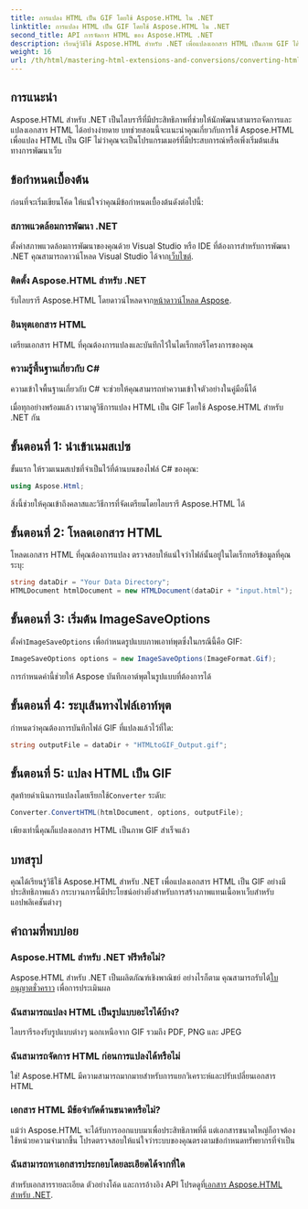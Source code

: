 ```yaml
---
title: การแปลง HTML เป็น GIF โดยใช้ Aspose.HTML ใน .NET
linktitle: การแปลง HTML เป็น GIF โดยใช้ Aspose.HTML ใน .NET
second_title: API การจัดการ HTML ของ Aspose.HTML .NET
description: เรียนรู้วิธีใช้ Aspose.HTML สำหรับ .NET เพื่อแปลงเอกสาร HTML เป็นภาพ GIF ได้อย่างราบรื่น คู่มือฉบับสมบูรณ์นี้จะแนะนำคุณทีละขั้นตอน
weight: 16
url: /th/html/mastering-html-extensions-and-conversions/converting-html-to-gif/
---
```

## การแนะนำ

Aspose.HTML สำหรับ .NET เป็นไลบรารีที่มีประสิทธิภาพที่ช่วยให้นักพัฒนาสามารถจัดการและแปลงเอกสาร HTML ได้อย่างง่ายดาย บทช่วยสอนนี้จะแนะนำคุณเกี่ยวกับการใช้ Aspose.HTML เพื่อแปลง HTML เป็น GIF ไม่ว่าคุณจะเป็นโปรแกรมเมอร์ที่มีประสบการณ์หรือเพิ่งเริ่มต้นเส้นทางการพัฒนาเว็บ

## ข้อกำหนดเบื้องต้น

ก่อนที่จะเริ่มเขียนโค้ด ให้แน่ใจว่าคุณมีข้อกำหนดเบื้องต้นดังต่อไปนี้:

### สภาพแวดล้อมการพัฒนา .NET 

 ตั้งค่าสภาพแวดล้อมการพัฒนาของคุณด้วย Visual Studio หรือ IDE ที่ต้องการสำหรับการพัฒนา .NET คุณสามารถดาวน์โหลด Visual Studio ได้จาก[เว็บไซต์](https://visualstudio.microsoft.com/downloads/).

### ติดตั้ง Aspose.HTML สำหรับ .NET

 รับไลบรารี Aspose.HTML โดยดาวน์โหลดจาก[หน้าดาวน์โหลด Aspose](https://releases.aspose.com/html/net/).

### อินพุตเอกสาร HTML

เตรียมเอกสาร HTML ที่คุณต้องการแปลงและบันทึกไว้ในไดเร็กทอรีโครงการของคุณ

### ความรู้พื้นฐานเกี่ยวกับ C#

ความเข้าใจพื้นฐานเกี่ยวกับ C# จะช่วยให้คุณสามารถทำความเข้าใจตัวอย่างในคู่มือนี้ได้

เมื่อทุกอย่างพร้อมแล้ว เรามาดูวิธีการแปลง HTML เป็น GIF โดยใช้ Aspose.HTML สำหรับ .NET กัน

## ขั้นตอนที่ 1: นำเข้าเนมสเปซ

ขั้นแรก ให้รวมเนมสเปซที่จำเป็นไว้ที่ด้านบนของไฟล์ C# ของคุณ:

```csharp
using Aspose.Html;
```

สิ่งนี้ช่วยให้คุณเข้าถึงคลาสและวิธีการที่จัดเตรียมโดยไลบรารี Aspose.HTML ได้

## ขั้นตอนที่ 2: โหลดเอกสาร HTML

โหลดเอกสาร HTML ที่คุณต้องการแปลง ตรวจสอบให้แน่ใจว่าไฟล์นั้นอยู่ในไดเร็กทอรีข้อมูลที่คุณระบุ:

```csharp
string dataDir = "Your Data Directory";
HTMLDocument htmlDocument = new HTMLDocument(dataDir + "input.html");
```

## ขั้นตอนที่ 3: เริ่มต้น ImageSaveOptions

 ตั้งค่า`ImageSaveOptions` เพื่อกำหนดรูปแบบภาพเอาท์พุตซึ่งในกรณีนี้คือ GIF:

```csharp
ImageSaveOptions options = new ImageSaveOptions(ImageFormat.Gif);
```

การกำหนดค่านี้ช่วยให้ Aspose บันทึกเอาต์พุตในรูปแบบที่ต้องการได้

## ขั้นตอนที่ 4: ระบุเส้นทางไฟล์เอาท์พุต

กำหนดว่าคุณต้องการบันทึกไฟล์ GIF ที่แปลงแล้วไว้ที่ใด:

```csharp
string outputFile = dataDir + "HTMLtoGIF_Output.gif";
```

## ขั้นตอนที่ 5: แปลง HTML เป็น GIF

 สุดท้ายดำเนินการแปลงโดยเรียกใช้`Converter` ระดับ:

```csharp
Converter.ConvertHTML(htmlDocument, options, outputFile);
```

เพียงเท่านี้คุณก็แปลงเอกสาร HTML เป็นภาพ GIF สำเร็จแล้ว

## บทสรุป

คุณได้เรียนรู้วิธีใช้ Aspose.HTML สำหรับ .NET เพื่อแปลงเอกสาร HTML เป็น GIF อย่างมีประสิทธิภาพแล้ว กระบวนการนี้มีประโยชน์อย่างยิ่งสำหรับการสร้างภาพแทนเนื้อหาเว็บสำหรับแอปพลิเคชันต่างๆ

## คำถามที่พบบ่อย

### Aspose.HTML สำหรับ .NET ฟรีหรือไม่?  
 Aspose.HTML สำหรับ .NET เป็นผลิตภัณฑ์เชิงพาณิชย์ อย่างไรก็ตาม คุณสามารถรับได้[ใบอนุญาตชั่วคราว](https://purchase.conholdate.com/temporary-license/) เพื่อการประเมินผล

### ฉันสามารถแปลง HTML เป็นรูปแบบอะไรได้บ้าง?  
ไลบรารีรองรับรูปแบบต่างๆ นอกเหนือจาก GIF รวมถึง PDF, PNG และ JPEG

### ฉันสามารถจัดการ HTML ก่อนการแปลงได้หรือไม่  
ใช่! Aspose.HTML มีความสามารถมากมายสำหรับการแยกวิเคราะห์และปรับเปลี่ยนเอกสาร HTML

### เอกสาร HTML มีข้อจำกัดด้านขนาดหรือไม่?  
แม้ว่า Aspose.HTML จะได้รับการออกแบบมาเพื่อประสิทธิภาพที่ดี แต่เอกสารขนาดใหญ่ก็อาจต้องใช้หน่วยความจำมากขึ้น โปรดตรวจสอบให้แน่ใจว่าระบบของคุณตรงตามข้อกำหนดทรัพยากรที่จำเป็น

### ฉันสามารถหาเอกสารประกอบโดยละเอียดได้จากที่ใด  
 สำหรับเอกสารรายละเอียด ตัวอย่างโค้ด และการอ้างอิง API โปรดดูที่[เอกสาร Aspose.HTML สำหรับ .NET](https://reference.aspose.com/html/net/).